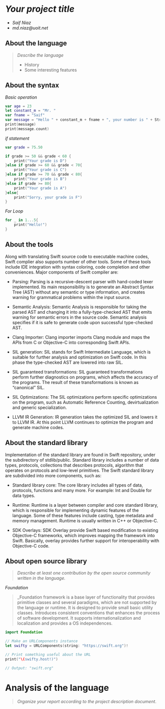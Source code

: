 # _Your project title_

- _Saif Niaz_
- _md.niaz@uoit.net_

## About the language

> _Describe the language_
>
> - History
> - Some interesting features

## About the syntax

*Basic operation*

```swift
var age = 23
let constant_m = "Mr. "
var fname = "Saif"
var message = "Hello " + constant_m + fname + ", your number is " + String(age)
print(message)
print(message.count)
```
*if statement*

```swift
var grade = 75.50

if grade >= 50 && grade < 60 {
    print("Your grade is D")
}else if grade >= 60 && grade < 70{
    print("Your grade is C")
}else if grade >= 70 && grade < 80{
    print("Your grade is B")
}else if grade >= 80{
    print("Your grade is A")
}else{
    print("Sorry, your grade is F")
}
```
*For Loop*

```swift
for _ in 1...5{
    print("Hello!")
}
```

## About the tools

Along with translating Swift source code to executable machine codes, Swift complier also supports number of other tools. Some of these tools include IDE integration with syntax coloring, code completion and other conveniences. Major components of Swift compiler are:

- Parsing: Parsing is a recursive-descent parser with hand-coded lexer implemented. Its main responsibility is to generate an Abstract Syntax Tree (AST) without any semantic or type information, and creates warning for grammatical problems within the input source.

-	Semantic Analysis:  Semantic Analysis is responsible for taking the parsed AST and changing it into a fully-type-checked AST that emits warning for semantic errors in the source code. Semantic analysis specifies if it is safe to generate code upon successful type-checked AST.

-	Clang Importer: Clang importer imports Clang module and maps the APIs from C or Objective-C into corresponding Swift APIs. 

-	SIL generation: SIL stands for Swift Intermediate Language, which is suitable for further analysis and optimization on Swift code. In this phase the type-checked AST are lowered into raw SIL.

-	SIL guaranteed transformations: SIL guaranteed transformations perform further diagnostics on programs, which affects the accuracy of the programs. The result of these transformations is known as “canonical” SIL.

-	SIL Optimizations: The SIL optimizations perform specific optimizations on the program, such as Automatic Reference Counting, devirtualization and generic specialization.

-	LLVM IR Generation: IR generation takes the optimized SIL and lowers it to LLVM IR. At this point LLVM continues to optimize the program and generate machine codes.

## About the standard library

Implementation of the standard library are found in Swift repository, under the subdirectory of stdlib/public. Standard library includes a number of data types, protocols, collections that describes protocols, algorithm that operates on protocols and low-level primitives. The Swift standard library are subdivided into more components, such as:

-	Standard library core: The core library includes all types of data, protocols, functions and many more. For example: Int and Double for data types.

-	Runtime: Runtime is a layer between compiler and core standard library, which is responsible for implementing dynamic features of the language. Some of these features include casting, type metadata and memory management. Runtime is usually written in C++ or Objective-C.

-	SDK Overlays: SDK Overlay provide Swift based modification to existing Objective-C frameworks, which improves mapping the framework into Swift. Basically, overlay provides further support for interoperability with Objective-C code.


## About open source library

> _Describe at least one contribution by the open source
community written in the language._

*Foundation*

> _Foundation framework is a base layer of functionality that provides primitive classes and several paradigms, which are not supported by the language or runtime. It is designed to provide small basic utility classes. Introduces consistent conventions that enhances the process of software development. It supports internationalization and localization and provides a OS independences.

```swift
import Foundation

// Make an URLComponents instance
let swifty = URLComponents(string: "https://swift.org")!

// Print something useful about the URL
print("\(swifty.host!)")

// Output: "swift.org"
```


# Analysis of the language

> _Organize your report according to the project description
document_.


